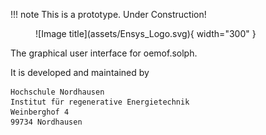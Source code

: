 !!! note
    This is a prototype. Under Construction!

<figure markdown>
  ![Image title](assets/Ensys_Logo.svg){ width="300" }
</figure>

The graphical user interface for oemof.solph.

It is developed and maintained by 
```
Hochschule Nordhausen
Institut für regenerative Energietechnik
Weinberghof 4
99734 Nordhausen
```

